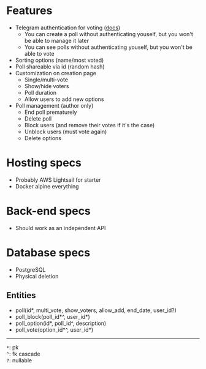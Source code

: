 # Features
- Telegram authentication for voting ([docs](https://core.telegram.org/widgets/login))
  - You can create a poll without authenticating youself, but you won't be able to manage it later
  - You can see polls without authenticating youself, but you won't be able to vote
- Sorting options (name/most voted)
- Poll shareable via id (random hash)
- Customization on creation page
  - Single/multi-vote
  - Show/hide voters
  - Poll duration
  - Allow users to add new options
- Poll management (author only)
  - End poll prematurely
  - Delete poll
  - Block users (and remove their votes if it's the case)
  - Unblock users (must vote again)
  - Delete options
  
# Hosting specs
- Probably AWS Lightsail for starter
- Docker alpine everything

# Back-end specs
- Should work as an independent API

# Database specs
- PostgreSQL
- Physical deletion

## Entities
- poll(id*, multi_vote, show_voters, allow_add, end_date, user_id?)
- poll_block(poll_id*^, user_id*)
- poll_option(id*, poll_id^, description)
- poll_vote(option_id*^, user_id*)

---
`*`: pk  
`^`: fk cascade  
`?`: nullable
